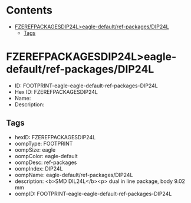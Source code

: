 



Contents
========

* [FZEREFPACKAGESDIP24L>eagle-default/ref-packages/DIP24L](#fzerefpackagesdip24leagle-defaultref-packagesdip24l)
	* [Tags](#tags)

# FZEREFPACKAGESDIP24L>eagle-default/ref-packages/DIP24L

- ID: FOOTPRINT-eagle-eagle-default-ref-packages-DIP24L
- Hex ID: FZEREFPACKAGESDIP24L
- Name: 
- Description: 

## Tags

- hexID: FZEREFPACKAGESDIP24L
- oompType: FOOTPRINT
- oompSize: eagle
- oompColor: eagle-default
- oompDesc: ref-packages
- oompIndex: DIP24L
- oompName: eagle-default/ref-packages/DIP24L
- description: &lt;b&gt;SMD DIL24L&lt;/b&gt;&lt;p&gt;&#xD;
dual in line package, body 9.02 mm
- oompID: FOOTPRINT-eagle-eagle-default-ref-packages-DIP24L
